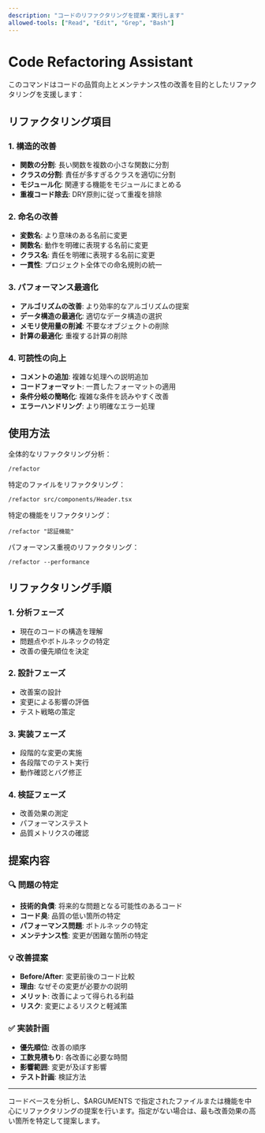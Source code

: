 ```yaml
---
description: "コードのリファクタリングを提案・実行します"
allowed-tools: ["Read", "Edit", "Grep", "Bash"]
---
```


# Code Refactoring Assistant

このコマンドはコードの品質向上とメンテナンス性の改善を目的としたリファクタリングを支援します：

## リファクタリング項目

### 1. **構造的改善**
- **関数の分割**: 長い関数を複数の小さな関数に分割
- **クラスの分割**: 責任が多すぎるクラスを適切に分割
- **モジュール化**: 関連する機能をモジュールにまとめる
- **重複コード除去**: DRY原則に従って重複を排除

### 2. **命名の改善**
- **変数名**: より意味のある名前に変更
- **関数名**: 動作を明確に表現する名前に変更
- **クラス名**: 責任を明確に表現する名前に変更
- **一貫性**: プロジェクト全体での命名規則の統一

### 3. **パフォーマンス最適化**
- **アルゴリズムの改善**: より効率的なアルゴリズムの提案
- **データ構造の最適化**: 適切なデータ構造の選択
- **メモリ使用量の削減**: 不要なオブジェクトの削除
- **計算の最適化**: 重複する計算の削除

### 4. **可読性の向上**
- **コメントの追加**: 複雑な処理への説明追加
- **コードフォーマット**: 一貫したフォーマットの適用
- **条件分岐の簡略化**: 複雑な条件を読みやすく改善
- **エラーハンドリング**: より明確なエラー処理

## 使用方法

全体的なリファクタリング分析：
```
/refactor
```

特定のファイルをリファクタリング：
```
/refactor src/components/Header.tsx
```

特定の機能をリファクタリング：
```
/refactor "認証機能"
```

パフォーマンス重視のリファクタリング：
```
/refactor --performance
```

## リファクタリング手順

### 1. **分析フェーズ**
- 現在のコードの構造を理解
- 問題点やボトルネックの特定
- 改善の優先順位を決定

### 2. **設計フェーズ**
- 改善案の設計
- 変更による影響の評価
- テスト戦略の策定

### 3. **実装フェーズ**
- 段階的な変更の実施
- 各段階でのテスト実行
- 動作確認とバグ修正

### 4. **検証フェーズ**
- 改善効果の測定
- パフォーマンステスト
- 品質メトリクスの確認

## 提案内容

### 🔍 **問題の特定**
- **技術的負債**: 将来的な問題となる可能性のあるコード
- **コード臭**: 品質の低い箇所の特定
- **パフォーマンス問題**: ボトルネックの特定
- **メンテナンス性**: 変更が困難な箇所の特定

### 💡 **改善提案**
- **Before/After**: 変更前後のコード比較
- **理由**: なぜその変更が必要かの説明
- **メリット**: 改善によって得られる利益
- **リスク**: 変更によるリスクと軽減策

### ✅ **実装計画**
- **優先順位**: 改善の順序
- **工数見積もり**: 各改善に必要な時間
- **影響範囲**: 変更が及ぼす影響
- **テスト計画**: 検証方法

---

コードベースを分析し、$ARGUMENTS で指定されたファイルまたは機能を中心にリファクタリングの提案を行います。指定がない場合は、最も改善効果の高い箇所を特定して提案します。